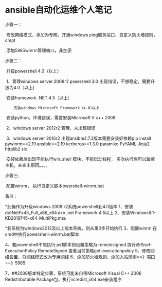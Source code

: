 # ansible自动化运维个人笔记

步骤一： 

​	修改网络模式，添加为专网，开通windows ping服务端口，自定义防火墙规则，cmpt

​	添加5985winrm管理端口，非加密

步骤二：

​	升级powershell 4.0（以上）

​	1、管理windows server 2008r2 posershell 3.0 出现错误，不够稳定，需要升级为4.0（以上)

​		安装framework .NET 4.5（以上）

 		安装windows Microsoft Framework（4.0)以上

​		安装python，环境错误，需要安装Microsoft V c++ 2008

​	2、windows server 2012r2 管理，未出现错误

​	3、windows server 2016r2 出现ansible2.7.2版本需要安装好依赖pip install pywinrm==2.19 ansible==2.19 kerberos==1.3.0 paramiko PyYAML Jinja2 httplib2 six

​		安装依赖后出现不能执行win_shell 模块，不能启动线程， 多次执行后可以监控主机，未查出原因。。。。



步骤三: 

​	配置winrm， 执行自定义脚本pwershell-winrm.bat



备注：

*此操作为升级windows 2008 r2系统powershell到4.0版本
1、安装dotNetFx45_Full_x86_x64.exe ,net Framework 4.5以上
2、安装Windows6.1-KB2819745-x64-MultiPkg.msu

*若系统为windows2012及以上版本系统，则从第3步开始执行
3、配置winrm 在cmd中执行powershell-winrm.bat脚本

4、若powershell不能执行.ps1脚本则设置策略为 remotesigned 执行命令set-ExecutionPolicy RemoteSigned 
查看当前策略get-executionpolicy
5、修改网络设置，将网络模式改为专用网络
6、添加防火墙规则，添加入站规则==》端口==》5985

7、##2008版本特定步骤，系统可能未自带Microsoft Visual C++ 2008 Redistributable Package包，执行vcredist_x64.exe安装程序

